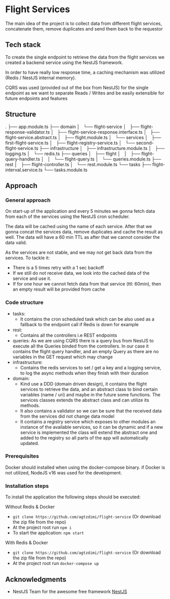 # Flight Services

The main idea of the project is to collect data from different flight services, concatenate them, remove duplicates
and send them back to the requestor

## Tech stack

To create the single endpoint to retrieve the data from the flight services we created a backend service using the
NestJS framework.

In order to have really low response time, a caching mechanism was utilized (Redis / NestJS internal memory).

CQRS was used (provided out of the box from NestJS) for the single endpoint as we want to separate Reads / Writes and be easily extensible for future
endpoints and features

## Structure

.
├── app.module.ts
├── domain
│   └── flight-service
│       ├── flight-response-validator.ts
│       ├── flight-service-response.interface.ts
│       ├── flight-service.abstract.ts
│       ├── flight.module.ts
│       └── services
│           ├── first-flight-service.ts
│           ├── flight-registry-service.ts
│           └── second-flight-service.ts
├── infrastructure
│   ├── infrastructure.module.ts
│   ├── logging.ts
│   └── redis.ts
├── queries
│   ├── flight
│   │   ├── flight-query-handler.ts
│   │   └── flight-query.ts
│   └── queries.module.ts
├── rest
│   ├── flight-controller.ts
│   └── rest.module.ts
└── tasks
    ├── flight-interval.service.ts
    └── tasks.module.ts
## Approach

### General approach
On start-up of the application and every 5 minutes we gonna fetch data from each of the services using the NestJS cron scheduler.

The data will be cached using the name of each service. After that we gonna concat the services data, remove duplicates
and cache the result as well. The data will have a 60 min TTL as after that we cannot consider the data valid.

As the services are not stable, and we may not get back data from the services. To tackle it:
 - There is a 5 times retry with a 1 sec backoff
 - If we still do not receive data, we look into the cached data of the service and use it.
 - If for one hour we cannot fetch data from that service (ttl: 60min), then an empty result will be provided from cache

### Code structure
- tasks:
  - It contains the cron scheduled task which can be also used as a fallback to the endpoint call if Redis is down for example
- rest:
  - Contains all the controllers i.e REST endpoints
- queries: As we are using CQRS there is a query bus from NestJS to execute all the Queries binded from the controllers. In our case it contains the flight query handler, and an empty Query as there are no variables in the GET request which may change
- infrastructure:
  - Contains the redis services to set / get a key and a logging service, to log the async methods when they finish with their duration
- domain:
  - Kind use a DDD (domain driven design), it contains the flight services to retrieve the data, and an abstract class to bind certain variables (name / uri) and maybe in the future some functions. The services classes extends the abstract class and can utilize its methods.
  - It also contains a validator so we can be sure that the received data from the services did not change data model
  - It contains a registry service which exposes to other modules an instance of the available services, so it can be dynamic and if a new service is implemented the class will extend the abstract one and added to the registry so all parts of the app will automatically updated.

### Prerequisites

Docker should installed when using the docker-compose binary.
if Docker is not utilized, NodeJS v16 was used for the development.

### Installation steps

To install the application the following steps should be executed:

Without Redis & Docker
- `git clone https://github.com/agtzdimi/flight-service` (Or download the zip file from the repo)
- At the project root run `npm i`
- To start the application: `npm start`

With Redis & Docker
- `git clone https://github.com/agtzdimi/flight-service` (Or download the zip file from the repo)
- At the project root run `docker-compose up`

## Acknowledgments

- NestJS Team for the awesome free framework [NestJS](https://nestjs.com/)
